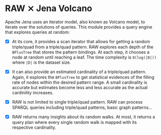 # RAW ⨯ Jena Volcano

Apache Jena uses an iterator model, also known as Volcano model, to
iterate over the solutions of queries. This module provides a query
engine that explores queries at random:

- [X] At its core, it provides a scan iterator that allows for getting
  a random triple/quad from a triple/quad pattern. RAW explores each
  depth of the `BPlusTree` that stores the pattern bindings. At each
  step, it chooses a node at random until reaching a leaf. The time
  complexity is `O(log(|D|))` where `|D|` is the dataset size.

- [X] It can also provide an estimated cardinality of a triple/quad
  pattern. Again, it explores the `BPlusTree` to get statistical
  evidences of the filling rate of nodes within the desired pattern
  range. A small cardinality is accurate but estimates become less and
  less accurate as the actual cardinility increases. 
  
- [X] RAW is not limited to single triple/quad pattern. RAW can
  process SPARQL queries including triple/quad patterns, basic graph
  patterns…
  
- [X] RAW returns many insights about its random walks. At most, it
  returns a query plan where every single random walk is mapped with
  its respective cardinality.
  
